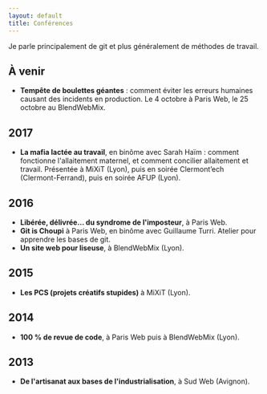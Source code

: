 ```yaml
---
layout: default
title: Conférences
---
```


Je parle principalement de git et plus généralement de méthodes de travail.

## À venir

* **Tempête de boulettes géantes** : comment éviter les erreurs humaines causant des incidents en production. Le 4 octobre à Paris Web, le 25 octobre au BlendWebMix. 

## 2017

* **La mafia lactée au travail**, en binôme avec Sarah Haïm : comment fonctionne l'allaitement maternel, et comment concilier allaitement et travail. Présentée à MiXiT (Lyon), puis en soirée Clermont’ech (Clermont-Ferrand), puis en soirée AFUP (Lyon). 

## 2016

* **Libérée, délivrée… du syndrome de l'imposteur**, à Paris Web.
* **Git is Choupi** à Paris Web, en binôme avec Guillaume Turri. Atelier pour apprendre les bases de git.
* **Un site web pour liseuse**, à BlendWebMix (Lyon). 

## 2015

* **Les PCS (projets créatifs stupides)** à MiXiT (Lyon).

## 2014

* **100 % de revue de code**, à Paris Web puis à BlendWebMix (Lyon).

## 2013

* **De l'artisanat aux bases de l'industrialisation**, à Sud Web (Avignon).
